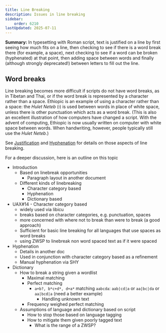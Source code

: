 ```yaml
---
title: Line Breaking
description: Issues in line breaking
sidebar:
    order: 6210
lastUpdated: 2025-07-11
---
```


**Summary:** In typesetting with Roman script, text is justified on a line by first seeing how much fits on a line, then checking to see if there is a word break there (for example, a space), next checking to see if a word can be broken (hyphenated) at that point, then adding space between words and finally (although strongly deprecated!) between letters to fill out the line.

## Word breaks

Line breaking becomes more difficult if scripts do not have word breaks, as in Tibetan and Thai, or if the word break is represented by a character rather than a space. Ethiopic is an example of using a character rather than a space: the _Hulet Neteb_ (&#x1361;) is used between words in place of white space, unless there is other punctuation which acts as a word break. (This is also an excellent illustration of how computers have changed a script. With the advent of computing, Ethiopic is now usually written on computer with white space between words. When handwriting, however, people typically still use the _Hulet Neteb_.)

See [Justification](../justification) and [Hyphenation](../hyphenation) for details on those aspects of line breaking.

For a deeper discussion, here is an outline on this topic

- Introduction
    - Based on linebreak opportunities
        - Paragraph layout in another document
    - Different kinds of linebreaking
        - Character category based
        - Hyphenation
        - Dictionary based
- UAX#14 - Character category based
    - widely used via libicu
    - breaks based on character categories, e.g. punctuation, spaces
    - more concerned with where not to break than were to break (a good
      approach)
    - Sufficient for basic line breaking for all languages that use spaces as
      word breaks
    - using ZWSP to linebreak non word spaced text as if it were spaced
- Hyphenation
    - Details in another doc
    - Used in conjunction with character category based as a refinement
    - Manual hyphenation via SHY
- Dictionary
    - How to break a string given a wordlist
        - Maximal matching
        - Perfect matching
            - `a+b?, b*c+d*, d+a*` matching `aabcda`: `aab|cd|a` or `aa|bc|da` or
              `aa|bcd|a` (need a better example)
                - Handling unknown text
        - Frequency weighed perfect matching
    - Assumptions of language and dictionary based on script
        - How to stop those based on language tagging
        - How to mitigate them given poorly tagged text
            - What is the range of a ZWSP?

